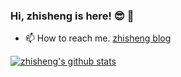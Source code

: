 

<!--
**zhisheng17/zhisheng17** is a ✨ _special_ ✨ repository because its `README.md` (this file) appears on your GitHub profile.

Here are some ideas to get you started:

- 🔭 I’m currently working on ...
- 🌱 I’m currently learning ...
- 👯 I’m looking to collaborate on ...
- 🤔 I’m looking for help with ...
- 💬 Ask me about ...
- 📫 How to reach me: ...
- 😄 Pronouns: ...
- ⚡ Fun fact: ...
-->

### Hi, zhisheng is here! 😎 👋

- 📫 How to reach me. [zhisheng blog](http://www.54tianzhisheng.cn/)


[![zhisheng's github stats](https://github-readme-stats.vercel.app/api?username=zhisheng17&theme=solarized-dark&show_icons=true)](https://github.com/zhisheng17) 
